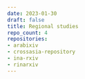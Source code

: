 ```yaml
---
date: 2023-01-30
draft: false
title: Regional studies
repo_count: 4
repositories:
- arabixiv
- crossasia-repository
- ina-rxiv
- rinarxiv
---
```



